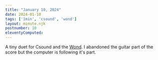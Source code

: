 ```yaml
---
title: "January 10, 2024"
date: 2024-01-10
tags: ['1min', 'csound', 'wond']
layout: minute.njk
postnumber: 10
eleventyComputed:
---
```



A tiny duet for Csound and the [Wond](https://www.guitarworld.com/news/meet-vo-wond-stylus-excites-sustains-and-controls-guitar-strings-vibration-video). I abandoned the guitar part of the score but the computer is following it's part. 




